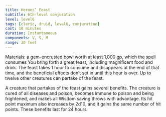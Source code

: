 ```yaml
---
title: Heroes’ Feast
subtitle: 6th-level conjuration
level: level6
tags: [cleric, druid, level6, conjuration]
cast: 10 minutes
duration: Instantaneous
components: V, S, M
range: 30 feet
---
```

Materials: a gem-encrusted bowl worth at least 1,000 gp, which the spell consumes
You bring forth a great feast, including magnificent food and drink. The feast takes 1 hour to consume and disappears at the end of that time, and the beneficial effects don’t set in until this hour is over. Up to twelve other creatures can partake of the feast.

A creature that partakes of the feast gains several benefits. The creature is cured of all diseases and poison, becomes immune to poison and being frightened, and makes all Wisdom saving throws with advantage. Its hit point maximum also increases by 2d10, and it gains the same number of hit points. These benefits last for 24 hours